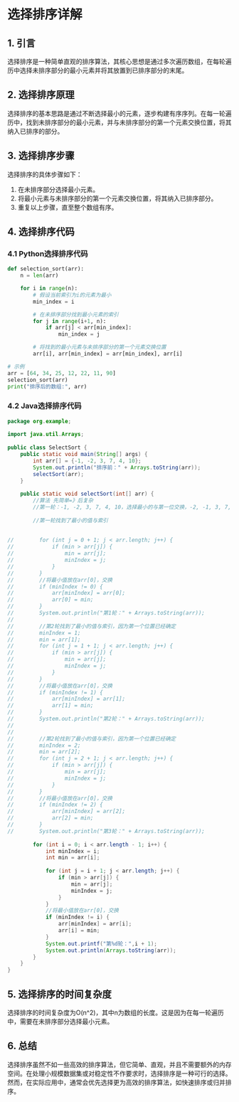 # 选择排序详解

## 1. 引言

选择排序是一种简单直观的排序算法，其核心思想是通过多次遍历数组，在每轮遍历中选择未排序部分的最小元素并将其放置到已排序部分的末尾。

## 2. 选择排序原理

选择排序的基本思路是通过不断选择最小的元素，逐步构建有序序列。在每一轮遍历中，找到未排序部分的最小元素，并与未排序部分的第一个元素交换位置，将其纳入已排序的部分。

## 3. 选择排序步骤

选择排序的具体步骤如下：

1. 在未排序部分选择最小元素。
2. 将最小元素与未排序部分的第一个元素交换位置，将其纳入已排序部分。
3. 重复以上步骤，直至整个数组有序。

## 4. 选择排序代码


### 4.1 Python选择排序代码

```python
def selection_sort(arr):
    n = len(arr)

    for i in range(n):
        # 假设当前索引为i的元素为最小
        min_index = i

        # 在未排序部分找到最小元素的索引
        for j in range(i+1, n):
            if arr[j] < arr[min_index]:
                min_index = j

        # 将找到的最小元素与未排序部分的第一个元素交换位置
        arr[i], arr[min_index] = arr[min_index], arr[i]

# 示例
arr = [64, 34, 25, 12, 22, 11, 90]
selection_sort(arr)
print("排序后的数组:", arr)
```

### 4.2 Java选择排序代码
```java
package org.example;  
  
import java.util.Arrays;  
  
public class SelectSort {  
    public static void main(String[] args) {  
        int arr[] = {-1, -2, 3, 7, 4, 10};  
        System.out.println("排序前：" + Arrays.toString(arr));  
        selectSort(arr);  
    }  
  
    public static void selectSort(int[] arr) {  
        //算法 先简单=》后复杂  
        //第一轮：-1, -2, 3, 7, 4, 10，选择最小的与第一位交换，-2, -1, 3, 7, 4, 10  
  
        //第一轮找到了最小的值与索引  
  
  
//        for (int j = 0 + 1; j < arr.length; j++) {  
//            if (min > arr[j]) {  
//                min = arr[j];  
//                minIndex = j;  
//            }  
//        }  
//        //将最小值放在arr[0]，交换  
//        if (minIndex != 0) {  
//            arr[minIndex] = arr[0];  
//            arr[0] = min;  
//        }  
//        System.out.println("第1轮：" + Arrays.toString(arr));  
//  
//        //第2轮找到了最小的值与索引，因为第一个位置已经确定  
//        minIndex = 1;  
//        min = arr[1];  
//        for (int j = 1 + 1; j < arr.length; j++) {  
//            if (min > arr[j]) {  
//                min = arr[j];  
//                minIndex = j;  
//            }  
//        }  
//        //将最小值放在arr[0]，交换  
//        if (minIndex != 1) {  
//            arr[minIndex] = arr[1];  
//            arr[1] = min;  
//        }  
//        System.out.println("第2轮：" + Arrays.toString(arr));  
//  
//  
//        //第2轮找到了最小的值与索引，因为第一个位置已经确定  
//        minIndex = 2;  
//        min = arr[2];  
//        for (int j = 2 + 1; j < arr.length; j++) {  
//            if (min > arr[j]) {  
//                min = arr[j];  
//                minIndex = j;  
//            }  
//        }  
//        //将最小值放在arr[0]，交换  
//        if (minIndex != 2) {  
//            arr[minIndex] = arr[2];  
//            arr[2] = min;  
//        }  
//        System.out.println("第3轮：" + Arrays.toString(arr));  
  
        for (int i = 0; i < arr.length - 1; i++) {  
            int minIndex = i;  
            int min = arr[i];  
  
            for (int j = i + 1; j < arr.length; j++) {  
                if (min > arr[j]) {  
                    min = arr[j];  
                    minIndex = j;  
                }  
            }  
            //将最小值放在arr[0]，交换  
            if (minIndex != i) {  
                arr[minIndex] = arr[i];  
                arr[i] = min;  
            }  
            System.out.printf("第%d轮：",i + 1);  
            System.out.println(Arrays.toString(arr));  
        }  
    }  
}
```


## 5. 选择排序的时间复杂度

选择排序的时间复杂度为O(n^2)，其中n为数组的长度。这是因为在每一轮遍历中，需要在未排序部分选择最小元素。

## 6. 总结

选择排序虽然不如一些高效的排序算法，但它简单、直观，并且不需要额外的内存空间。在处理小规模数据集或对稳定性不作要求时，选择排序是一种可行的选择。然而，在实际应用中，通常会优先选择更为高效的排序算法，如快速排序或归并排序。